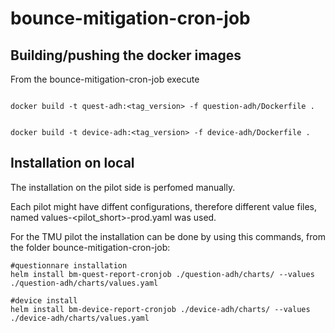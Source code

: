 # bounce-mitigation-cron-job



## Building/pushing the docker images

From the bounce-mitigation-cron-job execute
```

docker build -t quest-adh:<tag_version> -f question-adh/Dockerfile .


docker build -t device-adh:<tag_version> -f device-adh/Dockerfile .

```




## Installation on local

The installation on the pilot side is perfomed manually.

Each pilot might have diffent configurations, therefore different value files, named values-<pilot_short>-prod.yaml was used.

For the TMU pilot the installation can be done by using this commands, from the folder bounce-mitigation-cron-job: 

```
#questionnare installation
helm install bm-quest-report-cronjob ./question-adh/charts/ --values ./question-adh/charts/values.yaml

#device install
helm install bm-device-report-cronjob ./device-adh/charts/ --values ./device-adh/charts/values.yaml

```



